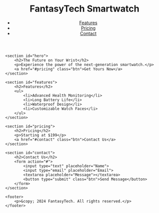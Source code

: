 <!DOCTYPE html>
<html lang="en">
<head>
    <meta charset="UTF-8">
    <meta name="viewport" content="width=device-width, initial-scale=1.0">
    <title>FantasyTech Smartwatch</title>
    <link rel="stylesheet" href="styles.css">
</head>
<style>
 {
    margin: 0;
    padding: 0;
    box-sizing: border-box;
}

/* Basic styling */
body {
    font-family: Arial, sans-serif;
    line-height: 1.6;
}

header {
    background: #333;
    color: #fff;
    padding: 20px;
    text-align: center;
}

nav ul {
    list-style: none;
}

nav ul li {
    display: inline;
    margin-right: 20px;
}

nav ul li a {
    color: #fff;
    text-decoration: none;
}

#hero {
    text-align: center;
    padding: 100px 0;
    background: #f4f4f4;
}

#hero h2 {
    font-size: 36px;
    margin-bottom: 20px;
}

.btn {
    display: inline-block;
    background: #333;
    color: #fff;
    padding: 10px 20px;
    text-decoration: none;
    border-radius: 5px;
    transition: background 0.3s ease;
}

.btn:hover {
    background: #555;
}

section {
    padding: 40px 0;
    text-align: center;
}

section h2 {
    font-size: 28px;
    margin-bottom: 20px;
}

ul {
    list-style: none;
}

footer {
    background: #333;
    color: #fff;
    padding: 20px;
    text-align: center;
}
</style>
<body>
    <header>
        <h1>FantasyTech Smartwatch</h1>
        <nav>
            <ul>
                <li><a href="#features">Features</a></li>
                <li><a href="#pricing">Pricing</a></li>
                <li><a href="#contact">Contact</a></li>
            </ul>
        </nav>
    </header>
    
    <section id="hero">
        <h2>The Future on Your Wrist</h2>
        <p>Experience the power of the next-generation smartwatch.</p>
        <a href="#pricing" class="btn">Get Yours Now</a>
    </section>
    
    <section id="features">
        <h2>Features</h2>
        <ul>
            <li>Advanced Health Monitoring</li>
            <li>Long Battery Life</li>
            <li>Waterproof Design</li>
            <li>Customizable Watch Faces</li>
        </ul>
    </section>
    
    <section id="pricing">
        <h2>Pricing</h2>
        <p>Starting at $199</p>
        <a href="#contact" class="btn">Contact Us</a>
    </section>
    
    <section id="contact">
        <h2>Contact Us</h2>
        <form action="#">
            <input type="text" placeholder="Name">
            <input type="email" placeholder="Email">
            <textarea placeholder="Message"></textarea>
            <button type="submit" class="btn">Send Message</button>
        </form>
    </section>
    
    <footer>
        <p>&copy; 2024 FantasyTech. All rights reserved.</p>
    </footer>
</body>
</html>

